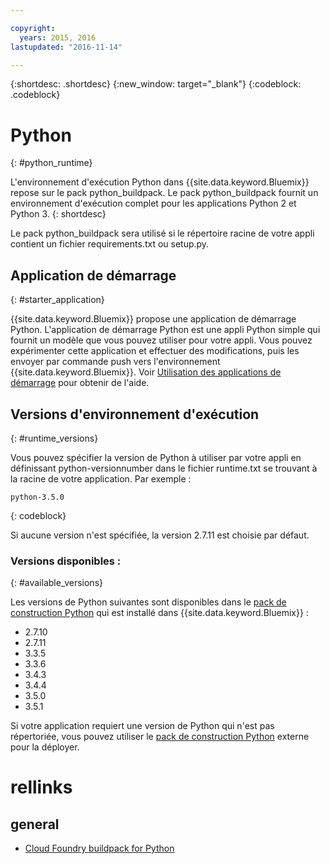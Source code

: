 ```yaml
---

copyright:
  years: 2015, 2016
lastupdated: "2016-11-14"

---
```


{:shortdesc: .shortdesc}
{:new_window: target="_blank"}
{:codeblock: .codeblock}

# Python
{: #python_runtime}

L'environnement d'exécution Python dans {{site.data.keyword.Bluemix}} repose sur le pack python_buildpack.
Le pack python_buildpack fournit un environnement d'exécution complet pour les applications Python 2 et Python 3.
{: shortdesc}

Le pack python_buildpack sera utilisé si le répertoire racine de votre appli contient un fichier requirements.txt ou setup.py.

## Application de démarrage
{: #starter_application}

{{site.data.keyword.Bluemix}} propose une application de démarrage Python.  L'application de démarrage Python est une appli Python simple qui fournit un modèle que vous pouvez utiliser pour votre appli. Vous pouvez expérimenter cette application et effectuer des modifications, puis les envoyer par commande push vers l'environnement {{site.data.keyword.Bluemix}}. Voir [Utilisation des applications de démarrage](/docs/cfapps/starter_app_usage.html) pour obtenir de l'aide.

## Versions d'environnement d'exécution
{: #runtime_versions}

Vous pouvez spécifier la version de Python à utiliser par votre appli en définissant python-versionnumber dans le fichier runtime.txt se trouvant à la racine de votre application. Par exemple :

```
python-3.5.0
```
{: codeblock}

Si aucune version n'est spécifiée, la version 2.7.11 est choisie par défaut.

### Versions disponibles :
{: #available_versions}

Les versions de Python suivantes sont disponibles dans le [pack de construction Python](https://github.com/cloudfoundry/python-buildpack/releases/tag/v1.5.5) qui est installé dans {{site.data.keyword.Bluemix}} :

* 2.7.10
* 2.7.11
* 3.3.5
* 3.3.6
* 3.4.3
* 3.4.4
* 3.5.0
* 3.5.1

Si votre application requiert une version de Python qui n'est pas répertoriée, vous pouvez
utiliser le [pack de construction Python](https://github.com/cloudfoundry/python-buildpack) externe pour
la déployer.

# rellinks
## general
* [Cloud Foundry buildpack for Python](https://github.com/cloudfoundry/python-buildpack)
